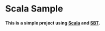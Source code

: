 # Scala Sample

#### This is a simple project using [Scala](https://www.scala-lang.org/) and [SBT](https://www.scala-sbt.org/).